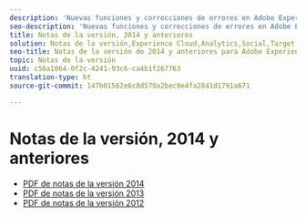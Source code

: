 ```yaml
---
description: 'Nuevas funciones y correcciones de errores en Adobe Experience Cloud: 2014 y anteriores'
seo-description: 'Nuevas funciones y correcciones de errores en Adobe Experience Cloud: 2014 y anteriores'
title: Notas de la versión, 2014 y anteriores
solution: Notas de la versión,Experience Cloud,Analytics,Social,Target,Media Optimizer
seo-title: Notas de la versión de 2014 y anteriores para Adobe Experience Cloud
topic: Notas de la versión
uuid: c56a1064-0f2c-4241-93c6-ca4b1f267763
translation-type: ht
source-git-commit: 147b01562e6c8d579a2bec0e4fa2841d1791a671

---
```



# Notas de la versión, 2014 y anteriores

* [PDF de notas de la versión 2014](2014-Adobe-Experience-Cloud-Release-Notes.pdf)
* [PDF de notas de la versión 2013](2013-Adobe-Experience-Cloud-Release-Notes.pdf)
* [PDF de notas de la versión 2012](2012-Adobe-Experience-Cloud-Release-Notes.pdf)
